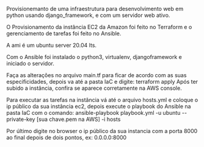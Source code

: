 Provisionemanto de uma infraestrutura para desenvolvimento web em python usando django_framework, e com um servidor web ativo.

O Provisionamento da instância EC2 da Amazon foi feito no Terraform e o gerenciamento de tarefas foi feito no Ansible.

A ami é um ubuntu server 20.04 lts.

Com o Ansible foi instalado o python3, virtualenv, djangoframework e iniciado o servidor.

Faça as alterações no arquivo main.tf para ficar de acordo com as suas especificidades, depois va até a pasta IaC e digite: terraform apply 
Após ter subido a instância, confira se aparece corretamente na AWS console.

Para executar as tarefas na instância vá até o arquivo hosts.yml e coloque o ip público da sua instância ec2, depois execute o playbook do Ansible na pasta IaC com o comando: ansible-playbook playbook.yml -u ubuntu --private-key [sua chave.pem na AWS] -i hosts

Por último digite no browser o ip público da sua instancia com a porta 8000 ao final depois de dois pontos, ex: 0.0.0.0:8000
